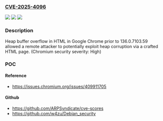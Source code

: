 ### [CVE-2025-4096](https://cve.mitre.org/cgi-bin/cvename.cgi?name=CVE-2025-4096)
![](https://img.shields.io/static/v1?label=Product&message=Chrome&color=blue)
![](https://img.shields.io/static/v1?label=Version&message=136.0.7103.59%20&color=brightgreen)
![](https://img.shields.io/static/v1?label=Vulnerability&message=Heap%20buffer%20overflow&color=brightgreen)

### Description

Heap buffer overflow in HTML in Google Chrome prior to 136.0.7103.59 allowed a remote attacker to potentially exploit heap corruption via a crafted HTML page. (Chromium security severity: High)

### POC

#### Reference
- https://issues.chromium.org/issues/409911705

#### Github
- https://github.com/ARPSyndicate/cve-scores
- https://github.com/w4zu/Debian_security

